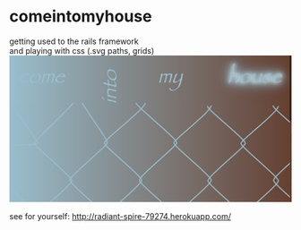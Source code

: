 # comeintomyhouse
getting used to the rails framework <br>
and playing with css (.svg paths, grids)
![image of first site of the website](app/assets/images/comeintomyhouse.png)


see for yourself:
http://radiant-spire-79274.herokuapp.com/

